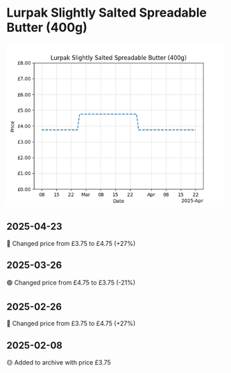 # Lurpak Slightly Salted Spreadable Butter (400g)
![](charts/product-613748011.png)
## 2025-04-23
🔴 Changed price from £3.75 to £4.75 (+27%)
## 2025-03-26
🟢 Changed price from £4.75 to £3.75 (-21%)
## 2025-02-26
🔴 Changed price from £3.75 to £4.75 (+27%)
## 2025-02-08
🟡 Added to archive with price £3.75